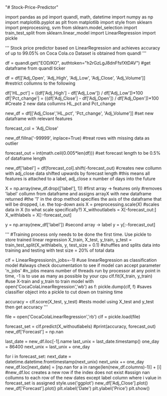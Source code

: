 "# Stock-Price-Predictor" 

import pandas as pd
import quandl, math, datetime
import numpy as np
import matplotlib.pyplot as plt
from matplotlib import style
from sklearn import preprocessing, svm
from sklearn.model_selection import train_test_split
from sklearn.linear_model import LinearRegression
import pickle

'''
Stock price predictor based on LinearRegression and achieves accuracy of up to 99.05% on Coca Cola.co
Dataset is obtained from quandl
'''

df = quandl.get("EOD/KO", authtoken="h2rGzLgJ8dnFfsfXtDAV")	
#get dataframe from quandl ticker

df = df[['Adj_Open', 'Adj_High', 'Adj_Low', 'Adj_Close', 'Adj_Volume']]
#restrict collumns to the following

df['HL_pct'] = ((df['Adj_High'] - df['Adj_Low']) / df['Adj_Low'])*100
df['Pct_change'] = ((df['Adj_Close'] - df['Adj_Open']) / df['Adj_Open'])*100
#Create 2 new data collumns HL_pct and Pct_change

new_df = df[['Adj_Close','HL_pct', 'Pct_change', 'Adj_Volume']]
#set new dataframe with relevant features

forecast_col = 'Adj_Close'

new_df.fillna('-99999', inplace=True)
#treat rows with missing data as outlier

forecast_out = int(math.ceil(0.005*len(df)))
#set forecast length to be 0.5% of dataframe length

new_df['label'] = df[forecast_col].shift(-forecast_out)
#creates new collumn with adj_close data shifted upwards by forecast length
#this means all features is attached to a label, adj_close x number of days into the future


X = np.array(new_df.drop(['label'], 1))
#first array -> features only
#removes 'label' collumn from dataframe and assigns arrayX with new dataframe returned
#the '1' in the drop method specifies the axis of the dataframe that will be dropped, i.e. the top-down axis
X = preprocessing.scale(X)
#scales data in X (to what scale specifically?)
X_withoutlabels = X[-forecast_out:]
X_withlabels = X[:-forecast_out]

y = np.array(new_df['label'])
#second array -> label
y = y[:-forecast_out]

''' #Training process only needs to be done the first time. Use pickle to store trained linear regression
X_train, X_test, y_train, y_test = train_test_split(X_withlabels, y, test_size = 0.1)
#shuffles and splits data into training and testing with test size = 20% of total data

clf = LinearRegression(n_jobs=-1)
#use linearRegression as classification model
#always check documentation to see if model can accept parameter 'n_jobs'
#n_jobs means number of threads run by processor at any point in time, -1 is to use as many as possible by your cpu
clf.fit(X_train, y_train)
#use X-train and y_train to train model
with open('CocaColaLinearRegression','wb') as f:
	pickle.dump(clf, f) #saves classifier object into a pickle to cut down on training time

accuracy = clf.score(X_test, y_test)
#tests model using X_test and y_test then get accuracy
'''

file = open('CocaColaLinearRegression','rb')
clf = pickle.load(file)

forecast_set = clf.predict(X_withoutlabels)
#print(accuracy, forecast_out)
new_df['Forecast'] = np.nan

last_date = new_df.iloc[-1].name
last_unix = last_date.timestamp()
one_day = 86400
next_unix = last_unix + one_day

for i in forecast_set:
	next_date = datetime.datetime.fromtimestamp(next_unix)
	next_unix += one_day
	new_df.loc[next_date] = [np.nan for a in range(len(new_df.columns)-1)] + [i]
	#new_df.loc creates a new row if the index does not exist
	#assign  nan collumns to each row of the new dates except label column where i value in forecast_set is assigned
style.use('ggplot')
new_df['Adj_Close'].plot()
new_df['Forecast'].plot()
plt.xlabel('Date')
plt.ylabel('Price')
plt.show()
